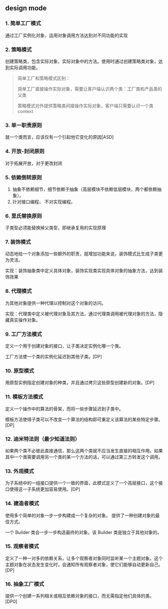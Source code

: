 ## design mode

### 1. 简单工厂模式

通过工厂实例化对象，运用对象调用方法达到对不同功能的实现

### 2. 策略模式

创建策略类，包含实际对象，实际对象中的方法。使用时通过创建策略类对象，达到实际调用功能。

> 简单工厂和策略模式区别：
>
> 简单工厂直接操作实际对象，需要让客户端认识两个类：工厂类和产品类的父类
>
> 策略模式对外提供策略类间接操作实际对象，客户端只需要认识一个类context

### 3. 单一职责原则

就一个类而言，应该仅有一个引起他它变化的原因[ASD]

### 4. 开放-封闭原则

对于拓展开放，对于更改封闭

### 5. 依赖倒转原则

1. 抽象不依赖细节，细节依赖于抽象（高层模块不依赖低层模块，两个都依赖抽象）。
2. 针对接口编程， 不对实现编程。

### 6. 里氏替换原则

子类型必须能替换掉父类型，即继承复用的实现原理

### 7. 装饰模式

动态地给一个对象添加一些额外的职责，就增加功能来说，装饰模式比生成子类更为灵活。

实现：装饰抽象类中定义具体对象，装饰实现类实现具体对象的抽象方法，达到装饰效果

### 8. 代理模式

为其他对象提供一种代理以控制对这个对象的访问。

实现：代理类中定义被代理对象及其方法，通过代理类调用被代理对象的方法，隐藏真实操作对象。

### 9. 工厂方法模式

定义一个用于创建对象的接口，让子类决定实例化哪一个类。

工厂方法使一个类的实例化延迟到其他子类。[DP]

### 10. 原型模式

用原型实例指定创建对象的种类，并且通过拷贝这些原型创建新的对象。[DP]

### 11. 模板方法模式

定义一个操作中的算法的骨架，而将一些步骤延迟到子类中。

模板方法使得子类可以不改变一个算法的结构即可重定义该算法的某些特定步骤。[DP]

### 12. 迪米特法则（最少知道法则）

如果两个类不必彼此直接通信，那么这两个类就不应当发生直接的相互作用。如果其中一个类需要调用另一个类的某一个方法的话，可以通过第三方转发这个调用。

### 13. 外观模式

为子系统中的一组接口提供一个一致的界面，此模式定义了一个高层接口，这个接口使得这一子系统更加容易使用。[DP]

### 14. 建造者模式

使用多个简单的对象一步一步构建成一个复杂的对象。 提供了一种创建对象的最佳方式。 

 一个 Builder 类会一步一步构造最终的对象。该 Builder 类是独立于其他对象的。 

### 15. 观察者模式

定义了一种一对多的依赖关系，让多个观察者对象同时监听某一个主题对象。这个主题对象在状态发生变化时，会通知所有观察者对象，使它们能够自动更新自己。 [DP]

### 16. 抽象工厂模式

提供一个创建一系列相关或相互依赖对象的接口，而无需指定他们具体的类。[DP0]